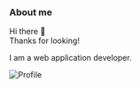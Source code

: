 ### About me
Hi there 👋  
Thanks for looking!  

I am a web application developer.

![Profile](https://user-images.githubusercontent.com/49115180/142458116-049e3cb1-a618-421f-835b-d34baa73ae86.gif)
<!--
**Arranzt/Arranzt** is a ✨ _special_ ✨ repository because its `README.md` (this file) appears on your GitHub profile.

- 🌱 I’m currently learning ...
- 👯 I’m looking to collaborate on ...
- 🤔 I’m looking for help with ...
- 💬 Ask me about ...
- 📫 How to reach me: ...

- 😄 Pronouns: ...
- ⚡ Fun fact: ...
-->


